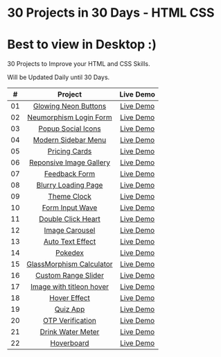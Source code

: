 # 30 Projects in 30 Days - HTML CSS
# Best to view in Desktop :)

30 Projects to Improve your HTML and CSS Skills.

Will be Updated Daily until 30 Days.

| #            | Project    | Live Demo    
| :---:        |    :---:   |    :---:
| 01       | [Glowing Neon Buttons](https://github.com/dhananjayansb/30Projects30Days/tree/master/1-glowing-neon-buttons)      | [Live Demo](https://dhananjayansb.github.io/30projects30days/1-glowing-neon-buttons/)  
| 02       | [Neumorphism Login Form](https://github.com/dhananjayansb/30Projects30Days/tree/master/2-neumorphism-login-form)      | [Live Demo](https://dhananjayansb.github.io/30projects30days/2-neumorphism-login-form/) 
| 03       | [Popup Social Icons](https://github.com/dhananjayansb/30Projects30Days/tree/master/3-popup-social-icons)      | [Live Demo](https://dhananjayansb.github.io/30projects30days/3-popup-social-icons/)
| 04       | [Modern Sidebar Menu](https://github.com/dhananjayansb/30Projects30Days/tree/master/4-modern-sidebar-menu)      | [Live Demo](https://dhananjayansb.github.io/30projects30days/4-modern-sidebar-menu/)
| 05       | [Pricing Cards](https://github.com/dhananjayansb/30Projects30Days/tree/master/5-pricing-cards)      | [Live Demo](https://dhananjayansb.github.io/30projects30days/5-pricing-cards/)
| 06       | [Reponsive Image Gallery](https://github.com/dhananjayansb/30Projects30Days/tree/master/6-responsive-image-gallery)      | [Live Demo](https://dhananjayansb.github.io/30projects30days/6-responsive-image-gallery/)
| 07       | [Feedback Form](https://github.com/dhananjayansb/30Projects30Days/tree/master/7-feedback-ui-design)      | [Live Demo](https://dhananjayansb.github.io/30projects30days/7-feedback-ui-design/)
| 08       | [Blurry Loading Page](https://github.com/dhananjayansb/30Projects30Days/tree/master/8-blurry-loading)      | [Live Demo](https://dhananjayansb.github.io/30projects30days/8-blurry-loading/)
| 09       | [Theme Clock](https://github.com/dhananjayansb/30Projects30Days/tree/master/9-theme-clock)      | [Live Demo](https://dhananjayansb.github.io/30projects30days/9-theme-clock/)
| 10       | [Form Input Wave](https://github.com/dhananjayansb/30Projects30Days/tree/master/10-form-input-wave)      | [Live Demo](https://dhananjayansb.github.io/30projects30days/10-form-input-wave/)
| 11       | [Double Click Heart](https://github.com/dhananjayansb/30Projects30Days/tree/master/11-double-click-heart)      | [Live Demo](https://dhananjayansb.github.io/30projects30days/11-double-click-heart/)
| 12       | [Image Carousel](https://github.com/dhananjayansb/30Projects30Days/tree/master/12-image-carousel)      | [Live Demo](https://dhananjayansb.github.io/30projects30days/12-image-carousel/)
| 13       | [Auto Text Effect](https://github.com/dhananjayansb/30Projects30Days/tree/master/13-auto-text-effect)      | [Live Demo](https://dhananjayansb.github.io/30projects30days/13-auto-text-effect/)
| 14       | [Pokedex](https://github.com/dhananjayansb/30Projects30Days/tree/master/14-pokedex)      | [Live Demo](https://dhananjayansb.github.io/30projects30days/14-pokedex/)
| 15       | [GlassMorphism Calculator](https://github.com/dhananjayansb/30Projects30Days/tree/master/15-glassmorp-calculator)      | [Live Demo](https://dhananjayansb.github.io/30projects30days/15-glassmorp-calculator/)
| 16       | [Custom Range Slider](https://github.com/dhananjayansb/30Projects30Days/tree/master/16-custom-range-slider)      | [Live Demo](https://dhananjayansb.github.io/30projects30days/16-custom-range-slider/)
| 17       | [Image with titleon hover](https://github.com/dhananjayansb/30Projects30Days/tree/master/17-image-with-titleon-hover)      | [Live Demo](https://dhananjayansb.github.io/30projects30days/17-image-with-titleon-hover/)
| 18       | [Hover Effect](https://github.com/dhananjayansb/30Projects30Days/tree/master/18-hover-effect)      | [Live Demo](https://dhananjayansb.github.io/30projects30days/18-hover-effect/)
| 19       | [Quiz App](https://github.com/dhananjayansb/30Projects30Days/tree/master/19-quiz-app)      | [Live Demo](https://dhananjayansb.github.io/30projects30days/19-quiz-app/)
| 20       | [OTP Verification](https://github.com/dhananjayansb/30Projects30Days/tree/master/20-verify-account-ui)      | [Live Demo](https://dhananjayansb.github.io/30projects30days/20-verify-account-ui/)
| 21       | [Drink Water Meter](https://github.com/dhananjayansb/30Projects30Days/tree/master/21-drink-water)      | [Live Demo](https://dhananjayansb.github.io/30projects30days/21-drink-water/)
| 22       | [Hoverboard](https://github.com/dhananjayansb/30Projects30Days/tree/master/22-hoverboard)      | [Live Demo](https://dhananjayansb.github.io/30projects30days/22-hoverboard/)